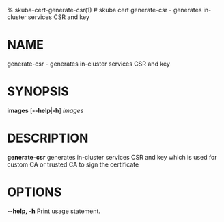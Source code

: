 % skuba-cert-generate-csr(1) # skuba cert generate-csr - generates in-cluster services CSR and key

# NAME
generate-csr - generates in-cluster services CSR and key

# SYNOPSIS
**images**
[**--help**|**-h**]
*images*

# DESCRIPTION
**generate-csr** generates in-cluster services CSR and key which is used for custom CA or trusted CA to sign the certificate

# OPTIONS

**--help, -h**
  Print usage statement.

